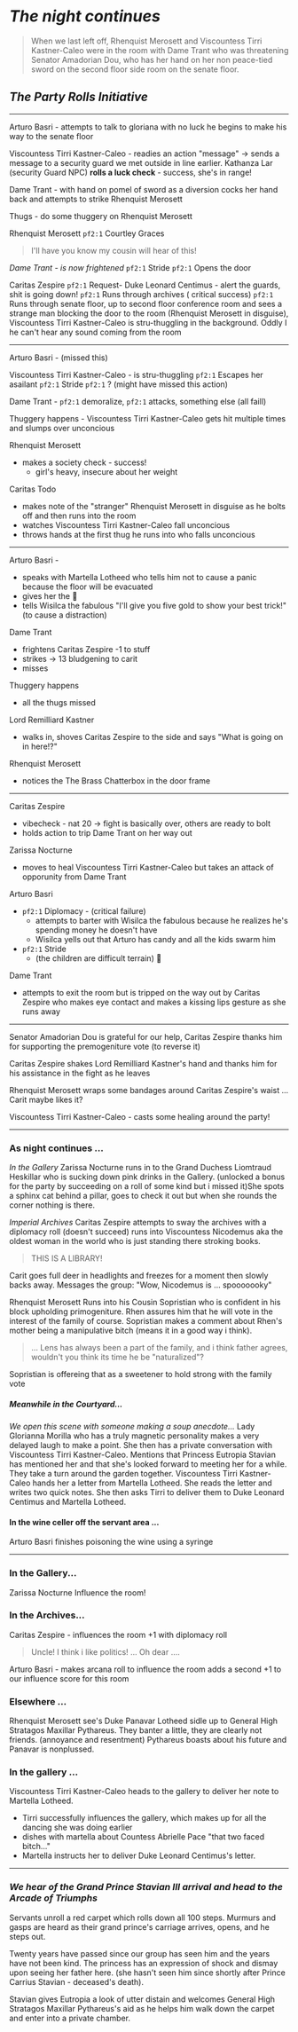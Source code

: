 # _The night continues_
> When we last left off, Rhenquist Merosett and Viscountess Tirri Kastner-Caleo were in the room with Dame Trant who was threatening Senator Amadorian Dou, who has her hand on her non peace-tied sword on the second floor side room on the senate floor.

## _The Party Rolls Initiative_
---
Arturo Basri - attempts to talk to gloriana with no luck he begins to make his way to the senate floor

Viscountess Tirri Kastner-Caleo - readies an action "message" -> sends a message to a security guard we met outside in line earlier. Kathanza Lar (security Guard NPC) 
**rolls a luck check** - success, she's in range!

Dame Trant - with hand on pomel of sword as a diversion cocks her hand back and attempts to strike Rhenquist Merosett

Thugs - do some thuggery on Rhenquist Merosett

Rhenquist Merosett 
 `pf2:1` Courtley Graces
> I'll have you know my cousin will hear of this!

_Dame Trant - is now frightened_
 `pf2:1` Stride
`pf2:1` Opens the door

Caritas Zespire
`pf2:1` Request- Duke Leonard Centimus - alert the guards, shit is going down!
`pf2:1`  Runs through archives ( critical success)
`pf2:1`  Runs through senate floor, up to second floor conference room and sees a strange man blocking the door to the room (Rhenquist Merosett in disguise), Viscountess Tirri Kastner-Caleo is stru-thuggling in the background.  Oddly I he can't hear any sound coming from the room

---
Arturo Basri - (missed this)

Viscountess Tirri Kastner-Caleo - is stru-thuggling
`pf2:1` Escapes her asailant 
`pf2:1` Stride
`pf2:1` ? (might have missed this action)

Dame Trant - `pf2:1` demoralize, `pf2:1` attacks, something else (all faill)

Thuggery happens - Viscountess Tirri Kastner-Caleo gets hit multiple times and slumps over unconcious

Rhenquist Merosett
- makes a society check - success!  
	- girl's heavy, insecure about her weight

Caritas Todo
- makes note of the "stranger" Rhenquist Merosett in disguise as he bolts off and then runs into the room
- watches Viscountess Tirri Kastner-Caleo fall unconcious
- throws hands at the first thug he runs into who falls unconcious

--- 
Arturo Basri - 
- speaks with Martella Lotheed who tells him not to cause a panic because the floor will be evacuated
- gives her the 🧱 
- tells Wisilca the fabulous "I'll give you five gold to show your best trick!" (to cause a distraction)

Dame Trant
- frightens Caritas Zespire -1 to stuff
- strikes -> 13 bludgening to carit
- misses

Thuggery happens
- all the thugs missed

Lord Remilliard Kastner
- walks in, shoves Caritas Zespire to the side and says "What is going on in here!?"

Rhenquist Merosett
- notices the The Brass Chatterbox in the door frame
---

Caritas Zespire 
- vibecheck - nat 20 -> fight is basically over, others are ready to bolt
- holds action to trip Dame Trant on her way out

Zarissa Nocturne
- moves to heal Viscountess Tirri Kastner-Caleo but takes an attack of opporunity from Dame Trant

Arturo Basri
- `pf2:1` Diplomacy - (critical failure)
	- attempts to barter with Wisilca the fabulous because he realizes he's spending money he doesn't have
	- Wisilca yells out that Arturo has candy and all the kids swarm him
- `pf2:1` Stride
	- (the children are difficult terrain) 🤣

Dame Trant
- attempts to exit the room but is tripped on the way out by Caritas Zespire who makes eye contact and makes a kissing lips gesture as she runs away 

---

Senator Amadorian Dou is grateful for our help, Caritas Zespire thanks him for supporting the premogeniture vote (to reverse it)

Caritas Zespire shakes Lord Remilliard Kastner's hand and thanks him for his assistance in the fight as he leaves

Rhenquist Merosett wraps some bandages around Caritas Zespire's waist ... Carit maybe likes it?

Viscountess Tirri Kastner-Caleo - casts some healing around the party!  

---

### As night continues ...

_In the Gallery_
Zarissa Nocturne runs in to the Grand Duchess Liomtraud Heskillar who is sucking down pink drinks in the Gallery. (unlocked a bonus for the party by succeeding on a roll of some kind but i missed it)She spots a sphinx cat behind a pillar, goes to check it out but when she rounds the corner nothing is there.

_Imperial Archives_
Caritas Zespire attempts to sway the archives with a diplomacy roll (doesn't succeed)
runs into Viscountess Nicodemus aka the oldest woman in the world who is just standing there stroking books.  

> THIS IS A LIBRARY! 

Carit goes full deer in headlights and freezes for a moment then slowly backs away.  Messages the group:  "Wow, Nicodemus is ... spooooooky"

Rhenquist Merosett
Runs into his Cousin Sopristian who is confident in his block upholding primogeniture.  Rhen assures him that he will vote in the interest of the family of course.  Sopristian makes a comment about Rhen's mother being a manipulative bitch (means it in a good way i think).

> ... Lens has always been a part of the family, and i think father agrees, wouldn't you think its time he be "naturalized"?

Sopristian is offereing that as a sweetener to hold strong with the family vote
##### _Meanwhile in the Courtyard..._
_We open this scene with someone making a soup anecdote..._
Lady Glorianna Morilla who has a truly magnetic personality makes a very delayed laugh to make a point.  She then has a private conversation with Viscountess Tirri Kastner-Caleo.  Mentions that Princess Eutropia Stavian has mentioned her and that she's looked forward to meeting her for a while.  They take a turn around the garden together.
Viscountess Tirri Kastner-Caleo hands her a letter from Martella Lotheed. She reads the letter and writes two quick notes.  She then asks Tirri to deliver them to Duke Leonard Centimus and Martella Lotheed.  

#### In the wine celler off the servant area ...
Arturo Basri finishes poisoning the wine using a syringe


---
### In the Gallery...
Zarissa Nocturne Influence the room!
### In the Archives...
Caritas Zespire - influences the room +1 with diplomacy roll
> Uncle!  I think i like politics! ... Oh dear .... 

Arturo Basri - makes arcana roll to influence the room adds a second +1 to our influence score for this room
### Elsewhere ...
Rhenquist Merosett see's Duke Panavar Lotheed sidle up to General High Stratagos Maxillar Pythareus. They banter a little, they are clearly not friends. (annoyance and resentment) Pythareus boasts about his future and Panavar is nonplussed.

### In the gallery ... 
Viscountess Tirri Kastner-Caleo heads to the gallery to deliver her note to Martella Lotheed.
- Tirri successfully influences the gallery, which makes up for all the dancing she was doing earlier
- dishes with martella about Countess Abrielle Pace "that two faced bitch..."
- Martella instructs her to deliver Duke Leonard Centimus's letter.

---
### _We hear of the Grand Prince Stavian III arrival and head to the Arcade of Triumphs_

Servants unroll a red carpet which rolls down all 100 steps.  Murmurs and gasps are heard as their grand prince's carriage arrives, opens, and he steps out.

Twenty years have passed since our group has seen him and the years have not been kind.
The princess has an expression of shock and dismay upon seeing her father here.  (she hasn't seen him since shortly after Prince Carrius Stavian - deceased's death).

Stavian gives Eutropia a look of utter distain and welcomes General High Stratagos Maxillar Pythareus's aid as he helps him walk down the carpet and enter into a private chamber.







